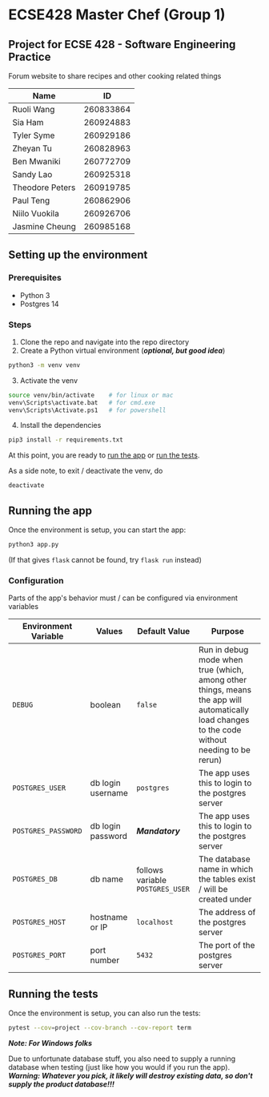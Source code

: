 # ECSE428 Master Chef (Group 1)

## Project for ECSE 428 - Software Engineering Practice

Forum website to share recipes and other cooking related things

| Name | ID |
|---|---|
| Ruoli Wang | 260833864 |
| Sia Ham | 260924883 |
| Tyler Syme | 260929186 |
| Zheyan Tu | 260828963 |
| Ben Mwaniki | 260772709 |
| Sandy Lao | 260925318 |
| Theodore Peters | 260919785 |
| Paul Teng | 260862906 |
| Niilo Vuokila | 260926706 |
| Jasmine Cheung | 260985168 |

## Setting up the environment

### Prerequisites

*  Python 3
*  Postgres 14

### Steps

1.  Clone the repo and navigate into the repo directory
2.  Create a Python virtual environment (***optional, but good idea***)

```sh
python3 -m venv venv
```

3.  Activate the venv

```sh
source venv/bin/activate    # for linux or mac
venv\Scripts\activate.bat   # for cmd.exe
venv\Scripts\Activate.ps1   # for powershell
```

4.  Install the dependencies

```sh
pip3 install -r requirements.txt
```

At this point, you are ready to [run the app](#running-the-app) or [run the tests](#running-the-tests).

As a side note,
to exit / deactivate the venv, do

```sh
deactivate
```

## Running the app

Once the environment is setup, you can start the app:

```sh
python3 app.py
```

(If that gives `flask` cannot be found, try `flask run` instead)

### Configuration

Parts of the app's behavior must / can be configured via environment variables

| Environment Variable | Values | Default Value | Purpose |
|----------------------|--------|-----------|---------|
| `DEBUG` | boolean | `false` | Run in debug mode when true (which, among other things, means the app will automatically load changes to the code without needing to be rerun) |
| `POSTGRES_USER` | db login username | `postgres` | The app uses this to login to the postgres server |
| `POSTGRES_PASSWORD` | db login password | ***Mandatory*** | The app uses this to login to the postgres server |
| `POSTGRES_DB` | db name | follows variable `POSTGRES_USER` | The database name in which the tables exist / will be created under |
| `POSTGRES_HOST` | hostname or IP | `localhost` | The address of the postgres server |
| `POSTGRES_PORT` | port number | `5432` | The port of the postgres server |

## Running the tests

Once the environment is setup, you can also run the tests:

```sh
pytest --cov=project --cov-branch --cov-report term
```

***Note: For Windows folks***

Due to unfortunate database stuff, you also need to supply a running database when testing
(just like how you would if you run the app).
***Warning: Whatever you pick, it likely will destroy existing data, so don't supply the product database!!!***
